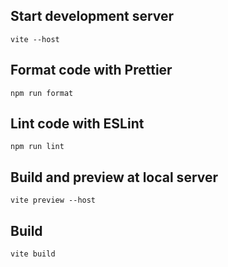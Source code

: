 ## Start development server

```commandline
vite --host
```

## Format code with Prettier

```commandline
npm run format
```

## Lint code with ESLint

```commandline
npm run lint
```

## Build and preview at local server

```commandline
vite preview --host
```

## Build

```commandline
vite build
```
